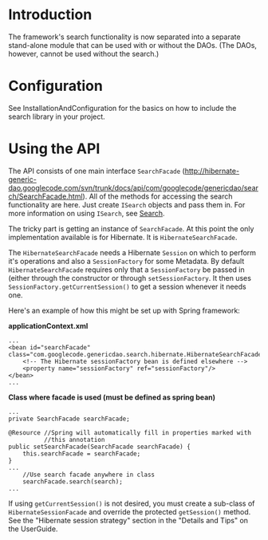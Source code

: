 # Introduction #

The framework's search functionality is now separated into a separate stand-alone module that can be used with or without the DAOs. (The DAOs, however, cannot be used without the search.)

# Configuration #

See InstallationAndConfiguration for the basics on how to include the search library in your project.

# Using the API #

The API consists of one main interface `SearchFacade` (http://hibernate-generic-dao.googlecode.com/svn/trunk/docs/api/com/googlecode/genericdao/search/SearchFacade.html). All of the methods for accessing the search functionality are here. Just create `ISearch` objects and pass them in. For more information on using `ISearch`, see [Search](Search.md).

The tricky part is getting an instance of `SearchFacade`. At this point the only implementation available is for Hibernate. It is `HibernateSearchFacade`.

The `HibernateSearchFacade` needs a Hibernate `Session` on which to perform it's operations and also a `SessionFactory` for some Metadata. By default `HibernateSearchFacade` requires only that a `SessionFactory` be passed in (either through the constructor or through `setSessionFactory`. It then uses `SessionFactory.getCurrentSession()` to get a session whenever it needs one.

Here's an example of how this might be set up with Spring framework:

**applicationContext.xml**
```
...
<bean id="searchFacade" class="com.googlecode.genericdao.search.hibernate.HibernateSearchFacade">
    <!-- The Hibernate sessionFactory bean is defined elsewhere -->
    <property name="sessionFactory" ref="sessionFactory"/>
</bean>
...
```

**Class where facade is used (must be defined as spring bean)**
```
...
private SearchFacade searchFacade;

@Resource //Spring will automatically fill in properties marked with
          //this annotation
public setSearchFacade(SearchFacade searchFacade) {
    this.searchFacade = searchFacade;
}
...
    //Use search facade anywhere in class
    searchFacade.search(search);
...
```

If using `getCurrentSession()` is not desired, you must create a sub-class of `HibernateSessionFacade` and override the protected `getSession()` method. See the "Hibernate session strategy" section in the "Details and Tips" on the UserGuide.